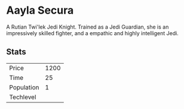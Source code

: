 # Aayla Secura

A Rutian Twi'lek Jedi Knight. Trained as a Jedi Guardian, she is an impressively skilled fighter, and a empathic and highly intelligent Jedi.

## Stats

<table>
    <tr>
        <td>Price</td>
        <td>1200</td>
    </tr>
    <tr>
        <td>Time</td>
        <td>25</td>
    </tr>
    <tr>
        <td>Population</td>
        <td>1</td>
    </tr>
    <tr>
        <td>Techlevel</td>
        <td></td>
    </tr>
</table>
